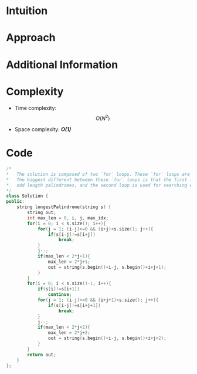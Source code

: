 # Intuition

# Approach

# Additional Information


# Complexity
- Time complexity: $$O(N^2)$$
<!-- Add your time complexity here, e.g. $$O(n)$$ -->

- Space complexity: ***O(1)***
<!-- Add your space complexity here, e.g. $$O(n)$$ -->

# Code
```cpp
/*
*   The solution is composed of two `for` loops. These `for` loops are roughly the same in behavior.
*   The biggest different between these `for` loops is that the first loop is used for searching 
*   odd length palindromes, and the second loop is used for searching even length palindromes.
*/
class Solution {
public:
    string longestPalindrome(string s) {
        string out;
        int max_len = 0, i, j, max_idx;
        for(i = 0; i < s.size(); i++){
            for(j = 1; (i-j)>=0 && (i+j)<s.size(); j++){
                if(s[i-j]!=s[i+j])
                    break;
            }
            j--;
            if(max_len < 2*j+1){
                max_len = 2*j+1;
                out = string(s.begin()+i-j, s.begin()+i+j+1);
            }
        }
        for(i = 0; i < s.size()-1; i++){
            if(s[i]!=s[i+1])
                continue;
            for(j = 1; (i-j)>=0 && (i+j+1)<s.size(); j++){
                if(s[i-j]!=s[i+j+1])
                    break;
            }
            j--;
            if(max_len < 2*j+2){
                max_len = 2*j+2;
                out = string(s.begin()+i-j, s.begin()+i+j+2);
            }
        }
        return out;
    }
};
```
